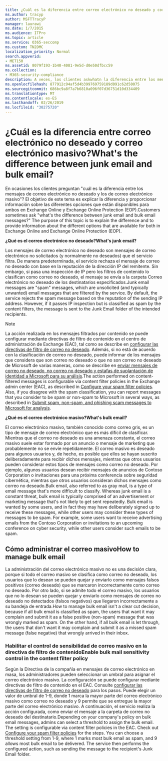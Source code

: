 ```yaml
---
title: ¿Cuál es la diferencia entre correo electrónico no deseado y correo electrónico masivo?
ms.author: tracyp
author: MSFTTracyP
manager: laurawi
ms.date: 1/7/2015
ms.audience: ITPro
ms.topic: article
ms.service: O365-seccomp
ms.custom: TN2DMC
localization_priority: Normal
search.appverid:
- MET150
ms.assetid: 8079f193-1b40-4081-9e5d-d0e50dfbcc59
ms.collection:
- M365-security-compliance
description: A veces, los clientes askwhatn la diferencia entre los mensajes de correo electrónico no deseado y masivo. El objetivo de este tema es explicar la diferencia y proporcionar información sobre las diferentes opciones que están disponibles para Exchange Online y Exchange Online Protection (EOP).
ms.openlocfilehash: 877912c94af5d4b399769759189d091c62d50075
ms.sourcegitcommit: 686bc9a8f7a7b6810a096f07d36751d10d334409
ms.translationtype: MT
ms.contentlocale: es-ES
ms.lasthandoff: 02/26/2019
ms.locfileid: "30275720"
---
```

# <a name="whats-the-difference-between-junk-email-and-bulk-email"></a><span data-ttu-id="5449d-103">¿Cuál es la diferencia entre correo electrónico no deseado y correo electrónico masivo?</span><span class="sxs-lookup"><span data-stu-id="5449d-103">What's the difference between junk email and bulk email?</span></span>

<span data-ttu-id="5449d-p101">En ocasiones los clientes preguntan "cuál es la diferencia entre los mensajes de correo electrónico no deseado y los de correo electrónico masivo"? El objetivo de este tema es explicar la diferencia y proporcionar información sobre las diferentes opciones que están disponibles para ambos en Exchange Online y Exchange Online Protection (EOP).</span><span class="sxs-lookup"><span data-stu-id="5449d-p101">Customers sometimes ask "what's the difference between junk email and bulk email messages?" The purpose of this topic is to explain the difference and to provide information about the different options that are available for both in Exchange Online and Exchange Online Protection (EOP).</span></span>
  
 <span data-ttu-id="5449d-106">**¿Qué es el correo electrónico no deseado?**</span><span class="sxs-lookup"><span data-stu-id="5449d-106">**What's junk email?**</span></span>
  
<span data-ttu-id="5449d-p102">Los mensajes de correo electrónico no deseado son mensajes de correo electrónico no solicitados (y normalmente no deseados) que el servicio filtra. De manera predeterminada, el servicio rechaza el mensaje de correo no deseado con base en la reputación de la dirección IP del remitente. Sin embargo, si pasa una inspección de IP pero los filtros de contenido lo clasifican como correo no deseado, el mensaje se envía a la carpeta Correo electrónico no deseado de los destinatarios especificados.</span><span class="sxs-lookup"><span data-stu-id="5449d-p102">Junk email messages are "spam" messages, which are unsolicited (and typically unwanted) email messages that are filtered by the service. By default, the service rejects the spam message based on the reputation of the sending IP address. However, if it passes IP inspection but is classified as spam by the content filters, the message is sent to the Junk Email folder of the intended recipients.</span></span> 
  
> [!NOTE]
> <span data-ttu-id="5449d-p103">La acción realizada en los mensajes filtrados por contenido se puede configurar mediante directivas de filtro de contenido en el centro de administración de Exchange (EAC), tal como se describe en [configurar las directivas de filtro de correo no deseado](configure-your-spam-filter-policies.md). Además, si no está de acuerdo con la clasificación de correo no deseado, puede informar de los mensajes que considera que son correo no deseado o que no son correo no deseado de Microsoft de varias maneras, como se describe en [enviar mensajes de correo no deseado, no correo no deseado y estafas de suplantación de identidad a Microsoft para su análisis](submit-spam-non-spam-and-phishing-scam-messages-to-microsoft-for-analysis.md).</span><span class="sxs-lookup"><span data-stu-id="5449d-p103">The action performed on content-filtered messages is configurable via content filter policies in the Exchange admin center (EAC), as described in [Configure your spam filter policies](configure-your-spam-filter-policies.md). Also, if you disagree with the spam classification, you can report messages that you consider to be spam or non-spam to Microsoft in several ways, as described in [Submit spam, non-spam, and phishing scam messages to Microsoft for analysis](submit-spam-non-spam-and-phishing-scam-messages-to-microsoft-for-analysis.md).</span></span> 
  
 <span data-ttu-id="5449d-112">**¿Qué es el correo electrónico masivo?**</span><span class="sxs-lookup"><span data-stu-id="5449d-112">**What's bulk email?**</span></span>
  
<span data-ttu-id="5449d-p104">El correo electrónico masivo, también conocido como correo gris, es un tipo de mensaje de correo electrónico que es más difícil de clasificar. Mientras que el correo no deseado es una amenaza constante, el correo masivo suele estar formado por un anuncio o mensaje de marketing que probablemente no se envíe repetidamente. El correo masivo es deseado para algunos usuarios y, de hecho, es posible que ellos se hayan suscrito deliberadamente para recibir dichos mensajes, mientras que otros usuarios pueden considerar estos tipos de mensajes como correo no deseado. Por ejemplo, algunos usuarios desean recibir mensajes de anuncios de Contoso Corporation o invitaciones para una próxima conferencia sobre seguridad cibernética, mientras que otros usuarios consideran dichos mensajes como correo no deseado.</span><span class="sxs-lookup"><span data-stu-id="5449d-p104">Bulk email, also referred to as gray mail, is a type of email message that's more difficult to classify. Whereas junk email is a constant threat, bulk email is typically comprised of an advertisement or marketing message that's not likely to get sent repeatedly. Bulk email is wanted by some users, and in fact they may have deliberately signed up to receive these messages, while other users may consider these types of messages to be spam. For example, some users want to receive advertising emails from the Contoso Corporation or invitations to an upcoming conference on cyber security, while other users consider such emails to be spam.</span></span>
  
## <a name="how-to-manage-bulk-email"></a><span data-ttu-id="5449d-117">Cómo administrar el correo masivo</span><span class="sxs-lookup"><span data-stu-id="5449d-117">How to manage bulk email</span></span>

<span data-ttu-id="5449d-p105">La administración del correo electrónico masivo no es una decisión clara, porque si todo el correo masivo se clasifica como correo no deseado, los usuarios que lo desean se pueden quejar y enviarlo como mensajes falsos positivos (correo deseado) que se marcaron incorrectamente como correo no deseado. Por otro lado, si se admite todo el correo masivo, los usuarios que no lo desean se pueden quejar y enviarlo como mensajes de correo no deseado no detectados (falsos negativos) que llegaron incorrectamente a su bandeja de entrada.</span><span class="sxs-lookup"><span data-stu-id="5449d-p105">How to manage bulk email isn't a clear cut decision, because if all bulk email is classified as spam, the users that want it may complain and submit it as a false positive (non-spam) message that was wrongly marked as spam. On the other hand, if all bulk email is let through, the users that don't want it may complain and submit it as a missed spam message (false negative) that wrongly arrived in their inbox.</span></span>
  
### <a name="enable-bulk-mail-sensitivity-control-in-the-content-filter-policy"></a><span data-ttu-id="5449d-120">Habilitar el control de sensibilidad de correo masivo en la directiva de filtro de contenido</span><span class="sxs-lookup"><span data-stu-id="5449d-120">Enable bulk mail sensitivity control in the content filter policy</span></span>

<span data-ttu-id="5449d-p106">Según la Directiva de la compañía en mensajes de correo electrónico en masa, los administradores pueden seleccionar un umbral para asignar el correo electrónico masivo. La configuración se puede configurar mediante directivas de filtro de contenido en el EAC. Consulte [configurar las directivas de filtro de correo no deseado](configure-your-spam-filter-policies.md) para los pasos. Puede elegir un valor de umbral de 1-9, donde 1 marca la mayor parte del correo electrónico masivo como correo no deseado y 9 permite que se entregue la mayor parte del correo electrónico masivo. A continuación, el servicio realiza la acción configurada, como enviar el mensaje a la carpeta de correo no deseado del destinatario.</span><span class="sxs-lookup"><span data-stu-id="5449d-p106">Depending on your company's policy on bulk email messages, admins can select a threshold to assign the bulk email. The setting is configurable via content filter policies in the EAC. Check out [Configure your spam filter policies](configure-your-spam-filter-policies.md) for the steps. You can choose a threshold setting from 1-9, where 1 marks most bulk email as spam, and 9 allows most bulk email to be delivered. The service then performs the configured action, such as sending the message to the recipient's Junk Email folder.</span></span> 
  

